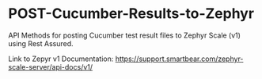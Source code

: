 # POST-Cucumber-Results-to-Zephyr

API Methods for posting Cucumber test result files to Zephyr Scale (v1) using Rest Assured.

 Link to Zepyr v1 Documentation: https://support.smartbear.com/zephyr-scale-server/api-docs/v1/

